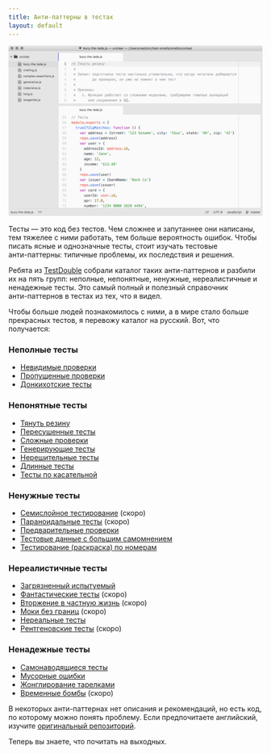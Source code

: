 ```yaml
---
title: Анти-паттерны в тестах
layout: default
---
```


<img src="/assets/bury-the-lede.png" alt="" />

Тесты — это код без тестов. Чем сложнее и запутаннее они написаны,
тем тяжелее с ними работать, тем больше вероятность ошибок.
Чтобы писать ясные и однозначные тесты, стоит изучать тестовые <nobr>анти-паттерны</nobr>:
типичные проблемы, их последствия и решения.

Ребята из [TestDouble](http://testdouble.com/) собрали каталог таких
анти-паттернов и разбили их на пять групп: неполные, непонятные, ненужные,
нереалистичные и ненадежные тесты. Это самый полный и полезный
справочник <nobr>анти-паттернов</nobr> в тестах из тех, что я видел.

Чтобы больше людей познакомилось с ними, а в мире стало больше прекрасных тестов,
я перевожу каталог на русский. Вот, что получается:

### Неполные тесты

* [Невидимые проверки](https://github.com/vast/test-smells/blob/master/smells/insufficient/invisible-assertions.js)
* [Пропущенные проверки](https://github.com/vast/test-smells/blob/master/smells/insufficient/missing-assertions.js)
* [Донкихотские тесты](https://github.com/vast/test-smells/blob/master/smells/insufficient/quixotic.js)

### Непонятные тесты

* [Тянуть резину](https://github.com/vast/test-smells/blob/master/smells/unclear/bury-the-lede.js)
* [Пересушенные тесты](https://github.com/vast/test-smells/blob/master/smells/unclear/chafing.js)
* [Сложные проверки](https://github.com/vast/test-smells/blob/master/smells/unclear/complex-assertions.js)
* [Генерирующие тесты](https://github.com/vast/test-smells/blob/master/smells/unclear/generative.js)
* [Нерешительные тесты](https://github.com/vast/test-smells/blob/master/smells/unclear/indecisive.js)
* [Длинные тесты](https://github.com/vast/test-smells/blob/master/smells/unclear/long.js)
* [Тесты по касательной](https://github.com/vast/test-smells/blob/master/smells/unclear/tangential.js)

### Ненужные тесты

* [Семислойное тестирование](https://github.com/vast/test-smells/blob/master/smells/unnecessary/7-layer-testing.js) (скоро)
* [Параноидальные тесты](https://github.com/vast/test-smells/blob/master/smells/unnecessary/paranoid.js) (скоро)
* [Предварительные проверки](https://github.com/vast/test-smells/blob/master/smells/unnecessary/premature-assertions.js)
* [Тестовые данные с большим самомнением](https://github.com/vast/test-smells/blob/master/smells/unnecessary/self-important-test-data.js)
* [Тестирование (раскраска) по номерам](https://github.com/vast/test-smells/blob/master/smells/unnecessary/test-by-number.js)

### Нереалистичные тесты

* [Загрязненный испытуемый](https://github.com/vast/test-smells/blob/master/smells/unrealistic/contaminated-test-subject.js)
* [Фантастические тесты](https://github.com/vast/test-smells/blob/master/smells/unrealistic/fantasy.js) (скоро)
* [Вторжение в частную жизнь](https://github.com/vast/test-smells/blob/master/smells/unrealistic/invasion-of-privacy.js) (скоро)
* [Моки без границ](https://github.com/vast/test-smells/blob/master/smells/unrealistic/mockers-without-borders.js) (скоро)
* [Нереальные тесты](https://github.com/vast/test-smells/blob/master/smells/unrealistic/surreal.js)
* [Рентгеновские тесты](https://github.com/vast/test-smells/blob/master/smells/unrealistic/x-ray-specs.js) (скоро)

### Ненадежные тесты

* [Самонаводящиеся тесты](https://github.com/vast/test-smells/blob/master/smells/unreliable/fire-and-forget.js)
* [Мусорные ошибки](https://github.com/vast/test-smells/blob/master/smells/unreliable/litter-bugs.js)
* [Жонглирование тарелками](https://github.com/vast/test-smells/blob/master/smells/unreliable/plate-spinning.js)
* [Временные бомбы](https://github.com/vast/test-smells/blob/master/smells/unreliable/time-bombs.js) (скоро)

В некоторых <nobr>анти-паттернах</nobr> нет описания и рекомендаций, но есть код,
по которому можно понять проблему. Если предпочитаете английский,
изучите [оригинальный репозиторий](https://github.com/testdouble/test-smells).

Теперь вы знаете, что почитать на выходных.
